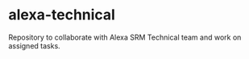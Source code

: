 # alexa-technical
Repository to collaborate with Alexa SRM Technical team and work on assigned tasks.
